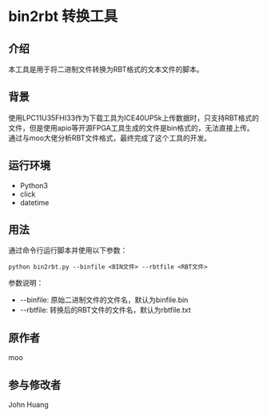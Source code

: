 # bin2rbt 转换工具

## 介绍

本工具是用于将二进制文件转换为RBT格式的文本文件的脚本。

## 背景

使用LPC11U35FHI33作为下载工具为ICE40UP5k上传数据时，只支持RBT格式的文件，但是使用apio等开源FPGA工具生成的文件是bin格式的，无法直接上传。通过与moo大佬分析RBT文件格式，最终完成了这个工具的开发。

## 运行环境

- Python3
- click
- datetime

## 用法

通过命令行运行脚本并使用以下参数：

```
python bin2rbt.py --binfile <BIN文件> --rbtfile <RBT文件>
```

参数说明：

- --binfile: 原始二进制文件的文件名，默认为binfile.bin
- --rbtfile: 转换后的RBT文件的文件名，默认为rbtfile.txt

## 原作者

moo

## 参与修改者

John Huang
